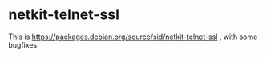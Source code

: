 netkit-telnet-ssl
=================

This is https://packages.debian.org/source/sid/netkit-telnet-ssl , with some bugfixes.
